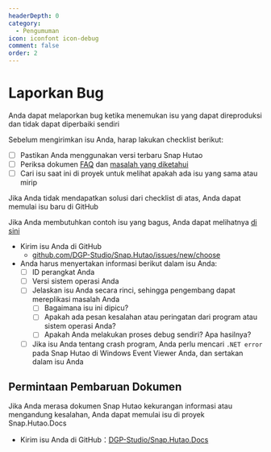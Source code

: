 ```yaml
---
headerDepth: 0
category:
  - Pengumuman
icon: iconfont icon-debug
comment: false
order: 2
---
```


# Laporkan Bug

Anda dapat melaporkan bug ketika menemukan isu yang dapat direproduksi dan tidak dapat diperbaiki sendiri

Sebelum mengirimkan isu Anda, harap lakukan checklist berikut:

- [ ] Pastikan Anda menggunakan versi terbaru Snap Hutao
- [ ] Periksa dokumen [FAQ](../advanced/FAQ.md) dan [masalah yang diketahui](../advanced/known-issue.md)
- [ ] Cari isu saat ini di proyek untuk melihat apakah ada isu yang sama atau mirip

Jika Anda tidak mendapatkan solusi dari checklist di atas, Anda dapat memulai isu baru di GitHub

Jika Anda membutuhkan contoh isu yang bagus, Anda dapat melihatnya [di sini](https://github.com/DGP-Studio/Snap.Hutao/issues?q=is%3Aissue+label%3A%E4%BC%98%E8%B4%A8%E9%97%AE%E9%A2%98+is%3Aclosed)

- Kirim isu Anda di GitHub
  - [github.com/DGP-Studio/Snap.Hutao/issues/new/choose](https://github.com/DGP-Studio/Snap.Hutao/issues/new/choose)
- Anda harus menyertakan informasi berikut dalam isu Anda:
  - [ ] ID perangkat Anda
  - [ ] Versi sistem operasi Anda
  - [ ] Jelaskan isu Anda secara rinci, sehingga pengembang dapat mereplikasi masalah Anda
    - [ ] Bagaimana isu ini dipicu?
    - [ ] Apakah ada pesan kesalahan atau peringatan dari program atau sistem operasi Anda?
    - [ ] Apakah Anda melakukan proses debug sendiri? Apa hasilnya?
  - [ ] Jika isu Anda tentang crash program, Anda perlu mencari `.NET error` pada Snap Hutao di Windows Event Viewer Anda,
        dan sertakan dalam isu Anda

## Permintaan Pembaruan Dokumen

Jika Anda merasa dokumen Snap Hutao kekurangan informasi atau mengandung kesalahan, Anda dapat memulai isu di proyek Snap.Hutao.Docs

- Kirim isu Anda di GitHub：[DGP-Studio/Snap.Hutao.Docs](https://github.com/DGP-Studio/Snap.Hutao.Docs/issues/new/choose)